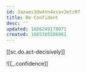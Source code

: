 ```yaml
---
id: 3azwos3dw4tn4xsav3mtz07
title: Be Confident
desc: ''
updated: 1686249178071
created: 1685385506961
---
```


[[sc.do.act-decisively]]

![[_.confidence]]